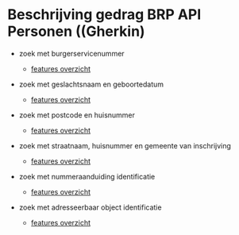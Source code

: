 # Beschrijving gedrag BRP API Personen ((Gherkin)

- zoek met burgerservicenummer
    - [features overzicht](../../features/zoeken/met-burgerservicenummer/overzicht.feature)

- zoek met geslachtsnaam en geboortedatum
    - [features overzicht](../../features/zoeken/met-geslachtsnaam-en-geboortedatum/overzicht.feature)

- zoek met postcode en huisnummer
    - [features overzicht](../../features/zoeken/met-postcode-en-huisnummer/overzicht.feature)

- zoek met straatnaam, huisnummer en gemeente van inschrijving
    - [features overzicht](../../features/zoeken/met-straatnaam-huisnummer-en-gemeente-van-inschrijving/overzicht.feature)

- zoek met nummeraanduiding identificatie
    - [features overzicht](../../features/zoeken/met-nummeraanduiding-identificatie/overzicht.feature)

- zoek met adresseerbaar object identificatie
    - [features overzicht](../../features/zoeken/met-adresseerbaar-object-identificatie/overzicht.feature)


